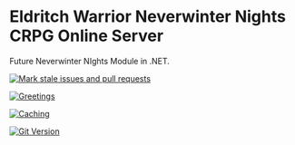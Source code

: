 # Eldritch Warrior Neverwinter Nights CRPG Online Server

Future Neverwinter NIghts Module in .NET.

[![Mark stale issues and pull requests](https://github.com/milliorn/Eldritch-Warrior/actions/workflows/stale.yml/badge.svg)](https://github.com/milliorn/Eldritch-Warrior/actions/workflows/stale.yml)

[![Greetings](https://github.com/milliorn/Eldritch-Warrior/actions/workflows/greetings.yml/badge.svg)](https://github.com/milliorn/Eldritch-Warrior/actions/workflows/greetings.yml)

[![Caching](https://github.com/milliorn/Eldritch-Warrior/actions/workflows/cache.yml/badge.svg)](https://github.com/milliorn/Eldritch-Warrior/actions/workflows/cache.yml)

[![Git Version](https://github.com/milliorn/Eldritch-Warrior/actions/workflows/git-version.yml/badge.svg)](https://github.com/milliorn/Eldritch-Warrior/actions/workflows/git-version.yml)
